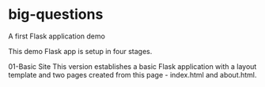 # big-questions
A first Flask application demo

This demo Flask app is setup in four stages.

01-Basic Site
This version establishes a basic Flask application with a layout template and two pages created from this page - index.html and about.html.